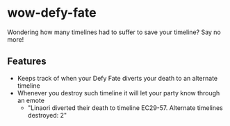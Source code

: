 # wow-defy-fate

Wondering how many timelines had to suffer to save your timeline? Say no more!

## Features
- Keeps track of when your Defy Fate diverts your death to an alternate timeline
- Whenever you destroy such timeline it will let your party know through an emote
  - "Linaori diverted their death to timeline EC29-57. Alternate timelines destroyed: 2"